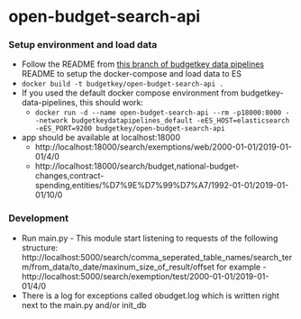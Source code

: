 open-budget-search-api
======================

### Setup environment and load data

* Follow the README from [this branch of budgetkey data pipelines](https://github.com/OriHoch/budgetkey-data-pipelines/tree/load_data_take3) README to setup the docker-compose and load data to ES
* `docker build -t budgetkey/open-budget-search-api .`
* If you used the default docker compose environment from budgetkey-data-pipelines, this should work:
  * `docker run -d --name open-budget-search-api --rm -p18000:8000 --network budgetkeydatapipelines_default -eES_HOST=elasticsearch -eES_PORT=9200 budgetkey/open-budget-search-api`
* app should be available at localhost:18000
  * http://localhost:18000/search/exemptions/web/2000-01-01/2019-01-01/4/0
  * http://localhost:18000/search/budget,national-budget-changes,contract-spending,entities/%D7%9E%D7%99%D7%A7/1992-01-01/2019-01-01/10/0

### Development

* Run main.py -  This module start listening to requests of the following structure:
  http://localhost:5000/search/comma_seperated_table_names/search_term/from_data/to_date/maxinum_size_of_result/offset
  for example - http://localhost:5000/search/exemption/test/2000-01-01/2019-01-01/4/0
* There is a log for exceptions called obudget.log which is written right next to the main.py and/or init_db

